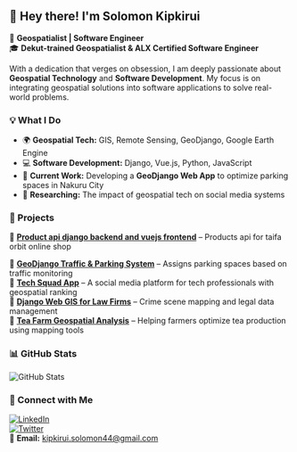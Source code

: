 ## 👋 Hey there! I'm Solomon Kipkirui  

🚀 **Geospatialist | Software Engineer**  
🎓 **Dekut-trained Geospatialist & ALX Certified Software Engineer**  

With a dedication that verges on obsession, I am deeply passionate about **Geospatial Technology** and **Software Development**. My focus is on integrating geospatial solutions into software applications to solve real-world problems.  

### 💡 What I Do 
- 🌍 **Geospatial Tech:** GIS, Remote Sensing, GeoDjango, Google Earth Engine  
- 💻 **Software Development:** Django, Vue.js, Python, JavaScript  
- 📍 **Current Work:** Developing a **GeoDjango Web App** to optimize parking spaces in Nakuru City  
- 🔬 **Researching:** The impact of geospatial tech on social media systems  

### 🚀 Projects  
🔹 **[Product api django backend and vuejs frontend](https://github.com/Rangosolo1234/taifa_Products_api)** – Products api for taifa orbit online shop

🔹 **[GeoDjango Traffic & Parking System](https://github.com/your-repo)** – Assigns parking spaces based on traffic monitoring  
🔹 **[Tech Squad App](https://github.com/your-repo)** – A social media platform for tech professionals with geospatial ranking  
🔹 **[Django Web GIS for Law Firms](https://github.com/your-repo)** – Crime scene mapping and legal data management  
🔹 **[Tea Farm Geospatial Analysis](https://github.com/your-repo)** – Helping farmers optimize tea production using mapping tools  

### 📊 GitHub Stats  
![GitHub Stats](https://github-readme-stats.vercel.app/api?username=Rangosolo1234&show_icons=true&theme=radical)  

### 🔗 Connect with Me  
[![LinkedIn](https://img.shields.io/badge/LinkedIn-Solomon_Kipkirui-blue?style=flat&logo=linkedin)](https://www.linkedin.com/in/your-profile)  
[![Twitter](https://img.shields.io/badge/Twitter-%40Rangosolo-blue?style=flat&logo=twitter)](https://twitter.com/your-profile)  
📧 **Email:** kipkirui.solomon44@gmail.com  
